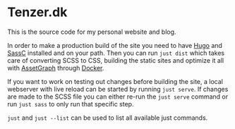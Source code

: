 # Tenzer.dk

This is the source code for my personal website and blog.

In order to make a production build of the site you need to have
[Hugo](https://gohugo.io/) and [SassC](https://github.com/sass/sassc) installed
and on your path. Then you can run `just dist` which takes care of converting
SCSS to CSS, building the static sites and optimize it all with
[AssetGraph](http://assetgraph.org/) through [Docker](https://www.docker.com/).

If you want to work on testing out changes before building the site, a local
webserver with live reload can be started by running `just serve`. If changes
are made to the SCSS file you can either re-run the `just serve` command or run
`just sass` to only run that specific step.

`just` and `just --list` can be used to list all available just commands.
